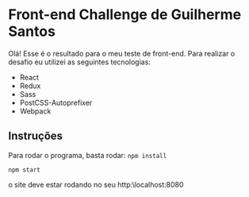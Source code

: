 # Front-end Challenge de Guilherme Santos

Olá! Esse é o resultado para o meu teste de front-end. Para realizar o desafio eu utilizei as seguintes tecnologias:
- React
- Redux
- Sass
- PostCSS-Autoprefixer
- Webpack

## Instruções

Para rodar o programa, basta rodar:
`npm install`

`npm start`

o site deve estar rodando no seu http:\\localhost:8080

